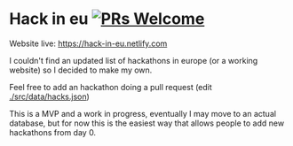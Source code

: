 # Hack in eu [![PRs Welcome](https://img.shields.io/badge/PRs-welcome-brightgreen.svg?style=flat-square)](http://makeapullrequest.com) 

Website live: https://hack-in-eu.netlify.com

I couldn't find an updated list of hackathons in europe (or a working website) so I decided to make my own.

Feel free to add an hackathon doing a pull request (edit [./src/data/hacks.json](./src/data/hacks.json))

This is a MVP and a work in progress, eventually I may move to an actual database, but for now this is the easiest way that allows people to add new hackathons from day 0.
